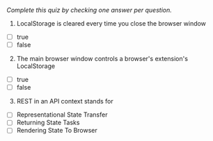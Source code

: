 *Complete this quiz by checking one answer per question.*

1. LocalStorage is cleared every time you close the browser window

- [ ] true
- [ ] false

2. The main browser window controls a browser's extension's LocalStorage

- [ ] true
- [ ] false

3. REST in an API context stands for
- [ ] Representational State Transfer
- [ ] Returning State Tasks
- [ ] Rendering State To Browser
